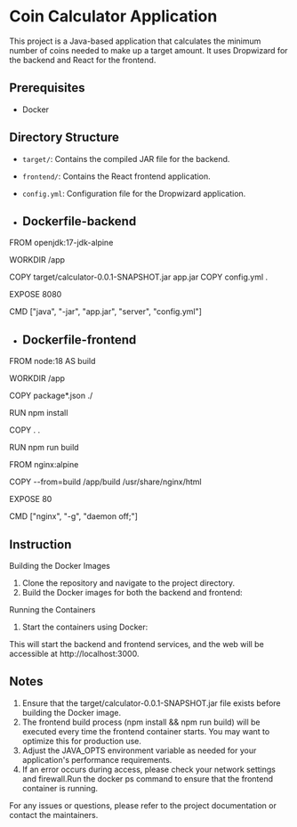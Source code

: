 # Coin Calculator Application

This project is a Java-based application that calculates the minimum number of coins needed to make up a target amount. 
It uses Dropwizard for the backend and React for the frontend.

## Prerequisites

- Docker


## Directory Structure

- `target/`: Contains the compiled JAR file for the backend.
- `frontend/`: Contains the React frontend application.
- `config.yml`: Configuration file for the Dropwizard application.

- ## Dockerfile-backend

FROM openjdk:17-jdk-alpine

WORKDIR /app

COPY target/calculator-0.0.1-SNAPSHOT.jar app.jar
COPY config.yml .

EXPOSE 8080

CMD ["java", "-jar", "app.jar", "server", "config.yml"]

- ## Dockerfile-frontend
FROM node:18 AS build

WORKDIR /app

COPY package*.json ./

RUN npm install

COPY . .

RUN npm run build

FROM nginx:alpine

COPY --from=build /app/build /usr/share/nginx/html

EXPOSE 80

CMD ["nginx", "-g", "daemon off;"]

## Instruction
Building the Docker Images
1. Clone the repository and navigate to the project directory.
2. Build the Docker images for both the backend and frontend:

Running the Containers
1. Start the containers using Docker:

This will start the backend and frontend services, and the web will be accessible at http://localhost:3000.

## Notes
1. Ensure that the target/calculator-0.0.1-SNAPSHOT.jar file exists before building the Docker image.
2. The frontend build process (npm install && npm run build) will be executed every time the frontend container starts. You may want to optimize this for production use.
3. Adjust the JAVA_OPTS environment variable as needed for your application's performance requirements.
4. If an error occurs during access, please check your network settings and firewall.Run the docker ps command to ensure that the frontend container is running.
   
For any issues or questions, please refer to the project documentation or contact the maintainers.
